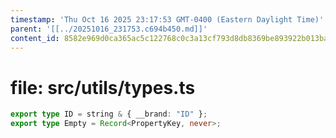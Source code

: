 ```yaml
---
timestamp: 'Thu Oct 16 2025 23:17:53 GMT-0400 (Eastern Daylight Time)'
parent: '[[../20251016_231753.c694b450.md]]'
content_id: 8582e969d0ca365ac5c122768c0c3a13cf793d8db8369be893922b013ba0589c
---
```


# file: src/utils/types.ts

```typescript
export type ID = string & { __brand: "ID" };
export type Empty = Record<PropertyKey, never>;
```
